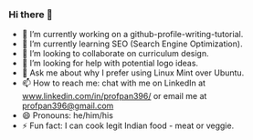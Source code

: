 ### Hi there 👋

- 🔭 I’m currently working on a github-profile-writing-tutorial. 
- 🌱 I’m currently learning SEO (Search Engine Optimization). 
- 👯 I’m looking to collaborate on curriculum design.
- 🤔 I’m looking for help with potential logo ideas.
- 💬 Ask me about why I prefer using Linux Mint over Ubuntu.
- 📫 How to reach me: chat with me on LinkedIn at www.linkedin.com/in/profpan396/ or email me at profpan396@gmail.com
- 😄 Pronouns: he/him/his
- ⚡ Fun fact: I can cook legit Indian food - meat or veggie.

